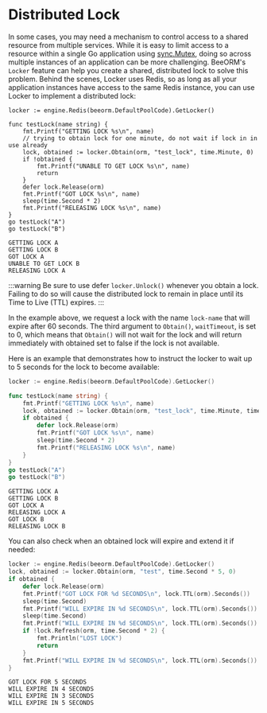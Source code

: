# Distributed Lock

In some cases, you may need a mechanism to control access to a shared resource from multiple services. While it is easy to limit access to a resource within a single Go application using [sync.Mutex](https://tour.golang.org/concurrency/9), doing so across multiple instances of an application can be more challenging. BeeORM's `Locker` feature can help you create a shared, distributed lock to solve this problem. Behind the scenes, Locker uses Redis, so as long as all your application instances have access to the same Redis instance, you can use Locker to implement a distributed lock:

```go{
locker := engine.Redis(beeorm.DefaultPoolCode).GetLocker()

func testLock(name string) {
    fmt.Printf("GETTING LOCK %s\n", name)
    // trying to obtain lock for one minute, do not wait if lock in in use already
    lock, obtained := locker.Obtain(orm, "test_lock", time.Minute, 0)
    if !obtained {
        fmt.Printf("UNABLE TO GET LOCK %s\n", name)
        return
    }
    defer lock.Release(orm)
    fmt.Printf("GOT LOCK %s\n", name)
    sleep(time.Second * 2)
    fmt.Printf("RELEASING LOCK %s\n", name)
}
go testLock("A")
go testLock("B")
```

```
GETTING LOCK A
GETTING LOCK B
GOT LOCK A
UNABLE TO GET LOCK B
RELEASING LOCK A
```

:::warning
Be sure to use defer `locker.Unlock()` whenever you obtain a lock. Failing to do so will cause the distributed lock to remain in place until its Time to Live (TTL) expires.
:::

In the example above, we request a lock with the name `lock-name` that will expire after 60 seconds. The third argument to `Obtain()`, `waitTimeout`, is set to 0, which means that `Obtain()` will not wait for the lock and will return immediately with obtained set to false if the lock is not available.

Here is an example that demonstrates how to instruct the locker to wait up to 5 seconds for the lock to become available:

```go
locker := engine.Redis(beeorm.DefaultPoolCode).GetLocker()

func testLock(name string) {
    fmt.Printf("GETTING LOCK %s\n", name)
    lock, obtained := locker.Obtain(orm, "test_lock", time.Minute, time.Second * 5)
    if obtained {
        defer lock.Release(orm)
        fmt.Printf("GOT LOCK %s\n", name)
        sleep(time.Second * 2)
        fmt.Printf("RELEASING LOCK %s\n", name)
    }
}
go testLock("A")
go testLock("B")
```

```
GETTING LOCK A
GETTING LOCK B
GOT LOCK A
RELEASING LOCK A
GOT LOCK B
RELEASING LOCK B
```

You can also check when an obtained lock will expire and extend it if needed:

```go
locker := engine.Redis(beeorm.DefaultPoolCode).GetLocker()
lock, obtained := locker.Obtain(orm, "test", time.Second * 5, 0)
if obtained {
    defer lock.Release(orm)
    fmt.Printf("GOT LOCK FOR %d SECONDS\n", lock.TTL(orm).Seconds())
    sleep(time.Second)
    fmt.Printf("WILL EXPIRE IN %d SECONDS\n", lock.TTL(orm).Seconds())
    sleep(time.Second)
    fmt.Printf("WILL EXPIRE IN %d SECONDS\n", lock.TTL(orm).Seconds())
    if !lock.Refresh(orm, time.Second * 2) {
        fmt.Println("LOST LOCK")
        return
    }
    fmt.Printf("WILL EXPIRE IN %d SECONDS\n", lock.TTL(orm).Seconds())  
}
```

```
GOT LOCK FOR 5 SECONDS
WILL EXPIRE IN 4 SECONDS
WILL EXPIRE IN 3 SECONDS
WILL EXPIRE IN 5 SECONDS
```
